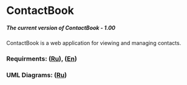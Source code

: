 # ContactBook
##### The current version of ContactBook - 1.00
ContactBook is a web application for viewing and managing contacts.
### Requirments: ([Ru](https://github.com/evgenyv13/ContBook/blob/master/docs/Project%20Documentation/SRS.md)), ([En](https://github.com/evgenyv13/ContBook/blob/master/docs/Project%20Documentation/SRS(EN).md))
### UML Diagrams: ([Ru]())
